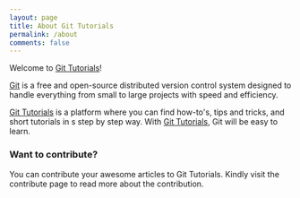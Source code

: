 ```yaml
---
layout: page
title: About Git Tutorials
permalink: /about
comments: false
---
```


Welcome to [Git Tutorials](https://gittutorials.com)!

[Git](https://git-scm.com/) is a free and open-source distributed version control system designed to handle everything from small to large projects with speed and efficiency.

[Git Tutorials](https://gittutorials.com) is a platform where you can find how-to's, tips and tricks, and short tutorials in s step by step way. With [Git Tutorials](https://gittutorials.com), Git will be easy to learn.

### Want to contribute?
You can contribute your awesome articles to Git Tutorials. Kindly visit the contribute page to read more about the contribution.
